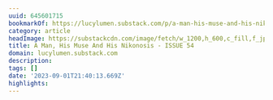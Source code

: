 ```yaml
---
uuid: 645601715
bookmarkOf: https://lucylumen.substack.com/p/a-man-his-muse-and-his-nikonosis?utm_medium=ios
category: article
headImage: https://substackcdn.com/image/fetch/w_1200,h_600,c_fill,f_jpg,q_auto:good,fl_progressive:steep,g_auto/https%3A%2F%2Fsubstack-post-media.s3.amazonaws.com%2Fpublic%2Fimages%2F4b6be356-03e3-43d7-8d67-792b88d65602_1454x1818.jpeg
title: A Man, His Muse And His Nikonosis - ISSUE 54
domain: lucylumen.substack.com
description:
tags: []
date: '2023-09-01T21:40:13.669Z'
highlights:
---
```




